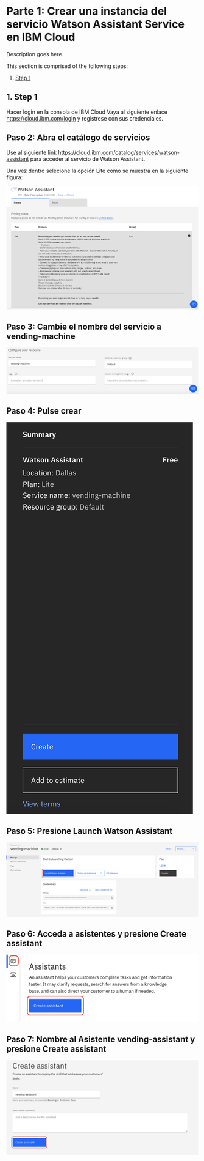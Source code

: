 # Parte 1: Crear una instancia del servicio Watson Assistant Service en IBM Cloud

Description goes here.

This section is comprised of the following steps:

1. [Step 1](#1-step-1)



## 1. Step 1

Hacer login en la consola de IBM Cloud
Vaya al siguiente enlace https://cloud.ibm.com/login y registrese con sus credenciales.




<a name="2-step-2"></a>
## Paso 2: Abra el catálogo de servicios

Use al siguiente link https://cloud.ibm.com/catalog/services/watson-assistant para acceder al servicio de Watson Assistant.

Una vez dentro selecione la opción Lite como se muestra en la siguiente figura:

![Watson](../images/WatsonAssistant.png)

<a name="3-step-3"></a>
## Paso 3: Cambie el nombre del servicio a vending-machine

![NameWatson](../images/nombreWatson.png)

<a name="4-step-4"></a>
## Paso 4: Pulse crear

![CreateWatson](../images/crearWatson.png)

<a name="5-step-5"></a>
## Paso 5: Presione Launch Watson Assistant

![LaunchWatson](../images/launchWatson.png)

<a name="6-step-6"></a>
## Paso 6: Acceda a asistentes y presione Create assistant

![CrearAsistente](../images/crearAsistente.png)

<a name="7-step-7"></a>
## Paso 7: Nombre al Asistente vending-assistant y presione Create assistant

![NombreAsistente](../images/nombreAsistente.png)
